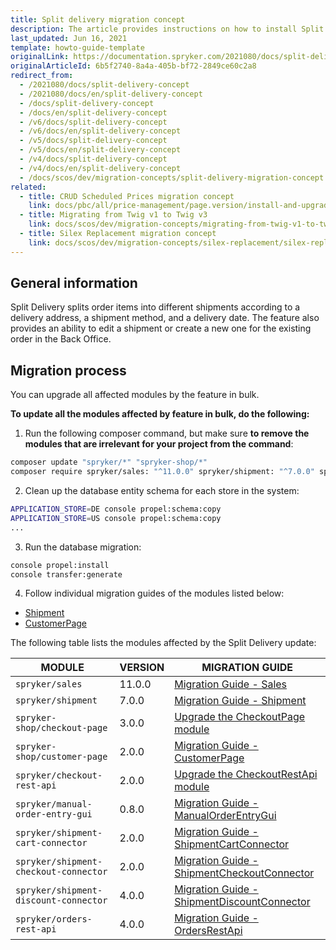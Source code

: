 ```yaml
---
title: Split delivery migration concept
description: The article provides instructions on how to install Split Delivery on all modules affected in bulk and then individually.
last_updated: Jun 16, 2021
template: howto-guide-template
originalLink: https://documentation.spryker.com/2021080/docs/split-delivery-concept
originalArticleId: 6b5f2740-8a4a-405b-bf72-2849ce60c2a8
redirect_from:
  - /2021080/docs/split-delivery-concept
  - /2021080/docs/en/split-delivery-concept
  - /docs/split-delivery-concept
  - /docs/en/split-delivery-concept
  - /v6/docs/split-delivery-concept
  - /v6/docs/en/split-delivery-concept
  - /v5/docs/split-delivery-concept
  - /v5/docs/en/split-delivery-concept
  - /v4/docs/split-delivery-concept
  - /v4/docs/en/split-delivery-concept
  - /docs/scos/dev/migration-concepts/split-delivery-migration-concept.html
related:
  - title: CRUD Scheduled Prices migration concept
    link: docs/pbc/all/price-management/page.version/install-and-upgrade/upgrade-modules/upgrade-to-crud-scheduled-prices.html
  - title: Migrating from Twig v1 to Twig v3
    link: docs/scos/dev/migration-concepts/migrating-from-twig-v1-to-twig-v3.html
  - title: Silex Replacement migration concept
    link: docs/scos/dev/migration-concepts/silex-replacement/silex-replacement.html
---
```


## General information

Split Delivery splits order items into different shipments according to a delivery address, a shipment method, and a delivery date. The feature also provides an ability to edit a shipment or create a new one for the existing order in the Back Office.

## Migration process

You can upgrade all affected modules by the feature in bulk.

**To update all the modules affected by feature in bulk, do the following:**

1. Run the following composer command, but make sure **to remove the modules that are irrelevant for your project from the command**:

```bash
composer update "spryker/*" "spryker-shop/*"
composer require spryker/sales: "^11.0.0" spryker/shipment: "^7.0.0" spryker-shop/checkout-page: "^3.0.0" spryker-shop/customer-page: "^2.0.0" spryker/checkout-rest-api: "^2.0.0" spryker/manual-order-entry-gui:"^0.8.0" spryker/shipment-cart-connector:"^2.0.0" spryker/shipment-checkout-connector:"^2.0.0" spryker/shipment-discount-connector:"^4.0.0" spryker/orders-rest-api: "^4.0.0" --update-with-dependencies
```

2. Clean up the database entity schema for each store in the system:

```bash
APPLICATION_STORE=DE console propel:schema:copy
APPLICATION_STORE=US console propel:schema:copy
...
```

3. Run the database migration:

```bash
console propel:install
console transfer:generate
```

4. Follow individual migration guides of the modules listed below:

* [Shipment](/docs/pbc/all/carrier-management/{{site.version}}/install-and-upgrade/upgrade-the-shipment-module.html#upgrading-from-version-6-to-version-7)
* [CustomerPage](/docs/pbc/all/customer-relationship-management/{{site.version}}/install-and-upgrade/upgrade-modules/upgrade-the-customerpage-module.html#upgrading-from-version-1-to-version-200)

The following table lists the modules affected by the Split Delivery update:

| MODULE | VERSION | MIGRATION GUIDE |
| --- | --- | --- |
| `spryker/sales` | 11.0.0 | [Migration Guide - Sales](/docs/scos/dev/module-migration-guides/migration-guide-sales.html#upgrading-from-version-10-to-version-1100) |
| `spryker/shipment` | 7.0.0 | [Migration Guide - Shipment](/docs/pbc/all/carrier-management/{{site.version}}/install-and-upgrade/upgrade-the-shipment-module.html#upgrading-from-version-6-to-version-7) |
| `spryker-shop/checkout-page` | 3.0.0 | [Upgrade the CheckoutPage module](/docs/pbc/all/cart-and-checkout/{{site.version}}/install-and-upgrade/upgrade-modules/upgrade-the-checkoutpage-module.html#upgrading-from-version-2-to-version-3) |
| `spryker-shop/customer-page` | 2.0.0 | [Migration Guide - CustomerPage](/docs/pbc/all/customer-relationship-management/{{site.version}}/install-and-upgrade/upgrade-modules/upgrade-the-customerpage-module.html#upgrading-from-version-1-to-version-200) |
| `spryker/checkout-rest-api` | 2.0.0 | [Upgrade the CheckoutRestApi module](/docs/pbc/all/cart-and-checkout/{{site.version}}/install-and-upgrade/upgrade-modules/upgrade-the-checkoutrestapi-module.html#upgrading-from-version-1-to-version-200) |
| `spryker/manual-order-entry-gui` | 0.8.0 | [Migration Guide - ManualOrderEntryGui](/docs/pbc/all/order-management-system/{{page.version}}/install-and-upgrade/upgrade-modules/upgrade-the-manualorderentrygui-module.html#upgrading-from-version-07-to-version-080) |
| `spryker/shipment-cart-connector` | 2.0.0 | [Migration Guide - ShipmentCartConnector](/docs/pbc/all/carrier-management/{{site.version}}/install-and-upgrade/upgrade-the-shipmentcartconnector-module.html#upgrading-from-version-10-to-version-200) |
| `spryker/shipment-checkout-connector` | 2.0.0 | [Migration Guide - ShipmentCheckoutConnector](/docs/pbc/all/carrier-management/{{site.version}}/install-and-upgrade/upgrade-the-shipmentcheckoutconnector-module.html#upgrading-from-version-10-to-version-200) |
| `spryker/shipment-discount-connector` | 4.0.0 | [Migration Guide - ShipmentDiscountConnector](/docs/pbc/all/carrier-management/{{site.version}}/install-and-upgrade/upgrade-the-shipmentdiscountconnector-module.html#upgrading-from-version-30-version-to-400) |
| `spryker/orders-rest-api` | 4.0.0 | [Migration Guide - OrdersRestApi](/docs/scos/dev/module-migration-guides/glue-api/migration-guide-ordersrestapi.html#upgrading-from-version-30-to-version-400) |
